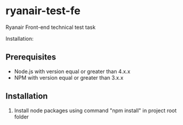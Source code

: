 # ryanair-test-fe
Ryanair Front-end technical test task

Installation:

## Prerequisites
* Node.js with version equal or greater than 4.x.x
* NPM with version equal or greater than 3.x.x

## Installation
1. Install node packages using command "npm install" in project root folder
